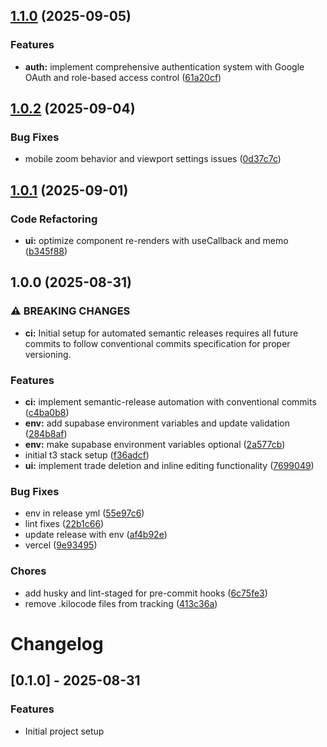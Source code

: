 ## [1.1.0](https://github.com/bharathganji/investment-tracker/compare/v1.0.2...v1.1.0) (2025-09-05)

### Features

- **auth:** implement comprehensive authentication system with Google OAuth and role-based access control ([61a20cf](https://github.com/bharathganji/investment-tracker/commit/61a20cf95fa4703debc1931750d26414fd251306))

## [1.0.2](https://github.com/bharathganji/investment-tracker/compare/v1.0.1...v1.0.2) (2025-09-04)

### Bug Fixes

- mobile zoom behavior and viewport settings issues ([0d37c7c](https://github.com/bharathganji/investment-tracker/commit/0d37c7c1e1a57afe6d351c04e4db05a5c34f1892))

## [1.0.1](https://github.com/bharathganji/investment-tracker/compare/v1.0.0...v1.0.1) (2025-09-01)

### Code Refactoring

- **ui:** optimize component re-renders with useCallback and memo ([b345f88](https://github.com/bharathganji/investment-tracker/commit/b345f881ad98403b4ed9fe91edbf636bee94d0e7))

## 1.0.0 (2025-08-31)

### ⚠ BREAKING CHANGES

- **ci:** Initial setup for automated semantic releases requires all future commits to follow conventional commits specification for proper versioning.

### Features

- **ci:** implement semantic-release automation with conventional commits ([c4ba0b8](https://github.com/bharathganji/investment-tracker/commit/c4ba0b87f914a23c4a7f53ab38fb9b9af498b769))
- **env:** add supabase environment variables and update validation ([284b8af](https://github.com/bharathganji/investment-tracker/commit/284b8af6bf113dbe8d1ab84224a7d97e477a4360))
- **env:** make supabase environment variables optional ([2a577cb](https://github.com/bharathganji/investment-tracker/commit/2a577cb7c6705c3298b9d56bbe1d3ad4946d305c))
- initial t3 stack setup ([f36adcf](https://github.com/bharathganji/investment-tracker/commit/f36adcf3967fefc48679a4c5c8917ed06cde6793))
- **ui:** implement trade deletion and inline editing functionality ([7699049](https://github.com/bharathganji/investment-tracker/commit/7699049dedc604db66146a35dc3633be84a39ce7))

### Bug Fixes

- env in release yml ([55e97c6](https://github.com/bharathganji/investment-tracker/commit/55e97c6d3926b38859a2c3f838ce650830364ce1))
- lint fixes ([22b1c66](https://github.com/bharathganji/investment-tracker/commit/22b1c66166b6f156214f947364a709861b117fa8))
- update release with env ([af4b92e](https://github.com/bharathganji/investment-tracker/commit/af4b92e4c914c0d7366f2975a58b8288dbda6aa9))
- vercel ([9e93495](https://github.com/bharathganji/investment-tracker/commit/9e93495c312642fe2875e65da84321b43b45f7cc))

### Chores

- add husky and lint-staged for pre-commit hooks ([6c75fe3](https://github.com/bharathganji/investment-tracker/commit/6c75fe3de8a2856b87df0494252d99e33c774eda))
- remove .kilocode files from tracking ([413c36a](https://github.com/bharathganji/investment-tracker/commit/413c36aa0dbec1f873d68ce8dedd816446dad32b))

# Changelog

## [0.1.0] - 2025-08-31

### Features

- Initial project setup
